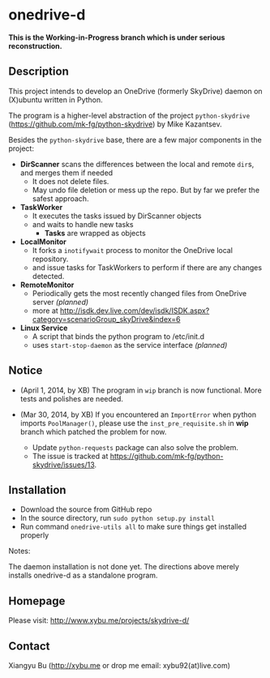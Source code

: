 onedrive-d
==================

**This is the Working-in-Progress branch which is under serious reconstruction.**

Description
-----------
This project intends to develop an OneDrive (formerly SkyDrive) daemon on (X)ubuntu written in Python.

The program is a higher-level abstraction of the project `python-skydrive` (https://github.com/mk-fg/python-skydrive) by Mike Kazantsev.

Besides the `python-skydrive` base, there are a few major components in the project:

 * **DirScanner** scans the differences between the local and remote `dir`s, and merges them if needed
 	 * It does not delete files.
 	 * May undo file deletion or mess up the repo. But by far we prefer the safest approach.
 * **TaskWorker**
 	 * It executes the tasks issued by DirScanner objects
 	 * and waits to handle new tasks
 	 	 * **Tasks** are wrapped as objects
 * **LocalMonitor**
 	 * It forks a `inotifywait` process to monitor the OneDrive local repository.
 	 * and issue tasks for TaskWorkers to perform if there are any changes detected.
 * **RemoteMonitor**
 	 * Periodically gets the most recently changed files from OneDrive server _(planned)_
 	 * more at http://isdk.dev.live.com/dev/isdk/ISDK.aspx?category=scenarioGroup_skyDrive&index=6
 * **Linux Service**
 	 * A script that binds the python program to /etc/init.d
 	 * uses `start-stop-daemon` as the service interface _(planned)_

Notice
--------

* (April 1, 2014, by XB) The program in `wip` branch is now functional. More tests and polishes are needed.

* (Mar 30, 2014, by XB) If you encountered an `ImportError` when python imports `PoolManager()`, please use the `inst_pre_requisite.sh` in **wip** branch which patched the problem for now.
	 * Update `python-requests` package can also solve the problem.
	 * The issue is tracked at https://github.com/mk-fg/python-skydrive/issues/13.

Installation
--------------

 - Download the source from GitHub repo
 - In the source directory, run `sudo python setup.py install`
 - Run command `onedrive-utils all` to make sure things get installed properly
 
 Notes:
 
 The daemon installation is not done yet. The directions above merely installs onedrive-d
 as a standalone program.

Homepage
-----------
Please visit: http://www.xybu.me/projects/skydrive-d/


Contact
--------
Xiangyu Bu (http://xybu.me or drop me email: xybu92(at)live.com)
